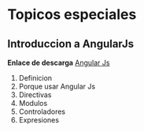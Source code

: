 # Topicos especiales

## Introduccion a AngularJs


**Enlace de descarga** [Angular Js](https://angularjs.org/)


1. Definicion
2. Porque usar Angular Js
2. Directivas
3. Modulos
1. Controladores
4. Expresiones
